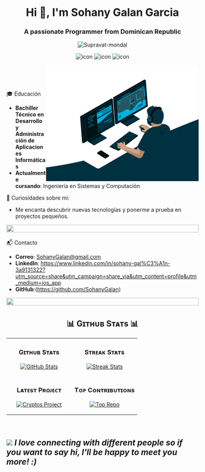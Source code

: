 

<h1 align="center"> Hi 👋, I'm Sohany Galan Garcia  </h1>
<h3 align="center">A passionate Programmer from Dominican Republic </h3>


<p align="center"> 
 <img src="https://komarev.com/ghpvc/?username=SohanyGalan&label=Profile%20views&color=0e75b6&style=flat" alt="Supravat-mondal" /> 

<div align="center">
  <img src="https://techstack-generator.vercel.app/java-icon.svg" alt="icon" width="50" height="50" />
  <img src="https://techstack-generator.vercel.app/github-icon.svg" alt="icon" width="50" height="50" />
  <img src="https://techstack-generator.vercel.app/prettier-icon.svg" alt="icon" width="50" height="50" />

</div>

<br>


</div>

<img align="right" alt="Coding" width="400" src="https://github.com/supravatm/supravatm/blob/main/src/code.gif">

<br><br>

 🎓 Educación

 - **Bachiller Técnico en Desarrollo y Administración de Aplicaciones Informáticas**
 - **Actualmente cursando**: Ingeniería en Sistemas y Computación


🌱 Curiosidades sobre mí:

- Me encanta descubrir nuevas tecnologías y ponerme a prueba en proyectos pequeños.


<img src="https://i.imgur.com/dBaSKWF.gif" height="20" width="100%">

 📬 Contacto

 - **Correo**: SohanyGalan@gmail.com
 - **LinkedIn**: https://www.linkedin.com/in/sohany-gal%C3%A1n-3a9131322?utm_source=share&utm_campaign=share_via&utm_content=profile&utm_medium=ios_app 
 - **GitHub**:(https://github.com/SohanyGalan)


<img src="https://i.imgur.com/dBaSKWF.gif" height="20" width="100%">





<!--Github stats Table--> 
<h2 align="center">📊 Gɪᴛʜᴜʙ Sᴛᴀᴛs 📊</h2>

<table width="100%">
  <tr>
    <td width="50%">
      <h3 align="center"><strong>Gɪᴛʜᴜʙ Sᴛᴀᴛs</strong></h3>
      <p align="center">
        <a href="https://github.com/sohanygalan">
          <img align="center" src="https://github-readme-stats.vercel.app/api?username=SohanyGalan&count_private=true&show_icons=true&theme=nightowl" alt="GitHub Stats" />
        </a>
      </p>
    </td>
    <td width="50%">
      <h3 align="center"><strong>Sᴛʀᴇᴀᴋ Sᴛᴀᴛs</strong></h3>
      <p align="center">
        <a href="https://github.com/sohanygalan">
          <img align="center" src="https://streak-stats.demolab.com?user=SohanyGalan&theme=nightowl" alt="Streak Stats" />
        </a>
      </p>
    </td>
  </tr>
  <tr>
    <td width="50%">
      <h3 align="center"><strong>Lᴀᴛᴇsᴛ Pʀᴏᴊᴇᴄᴛ</strong></h3>
      <p align="center">
        <a href="https://github.com/sohanygalan/cryptos">
          <img align="center" width="470" src="https://github-readme-stats.vercel.app/api/pin/?username=SohanyGalan&repo=cryptos&theme=nightowl&show_owner=true" alt="Cryptos Project" />
        </a>
      </p>
    </td>
    <td width="50%">
      <h3 align="center"><strong>Tᴏᴘ Cᴏɴᴛʀɪʙᴜᴛɪᴏɴs</strong></h3>
      <p align="center">
        <a href="https://github.com/sohanygalan">
          <img align="center" src="https://github-contributor-stats.vercel.app/api?username=SohanyGalan&limit=3&theme=nightowl&show_owner=true&combine_all_yearly_contributions=true" alt="Top Repo" />
        </a>
      </p>
    </td>
  </tr>
</table>
<br />

<img src="https://media.giphy.com/media/LnQjpWaON8nhr21vNW/giphy.gif" width="60"> <em><b>I love connecting with different people</b> so if you want to say <b>hi, I'll be happy to meet you more!</b> :) </em>
------
